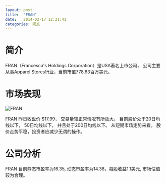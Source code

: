 ```yaml
---
layout: post
title:  "FRAN"
date:   2014-02-17 12:21:41
categories: 观点
---
```


# 简介
FRAN（Francesca's Holdings Corporation）是USA著名上市公司，
公司主要从事Apparel Stores行业，当前市值778.63百万美元。

# 市场表现

![FRAN](http://finviz.com/chart.ashx?t=FRAN&ty=c&ta=1&p=d&s=l)

FRAN 昨日收盘价 $17.99，
交易量较正常情况有所放大。
目前股价处于20日均线以下，
50日均线以下，
并且处于200日均线以下。
从短期市场走势来看，
股价走势平稳，投资者应减少无谓的操作。

# 公司分析
FRAN 目前静态市盈率为16.35, 动态市盈率为14.38，每股收益1.1美元,
市场估值较为合理。
